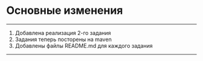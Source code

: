 # Основные изменения
***
1. Добавлена реализация 2-го задания
2. Задания теперь посторены на maven
3. Добавлены файлы README.md для каждого задания
***
